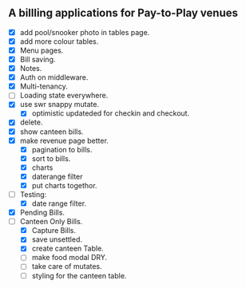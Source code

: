 ## A billling applications for Pay-to-Play venues


- [x] add pool/snooker photo in tables page.
- [x] add more colour tables.
- [x] Menu pages.
- [x] Bill saving.
- [x] Notes.
- [x] Auth on middleware.
- [x] Multi-tenancy.
- [ ] Loading state everywhere.
- [x] use swr snappy mutate.
  - [x] optimistic updateded for checkin and checkout.
- [x] delete.
- [x] show canteen bills.
- [x] make revenue page better.
  - [x] pagination to bills.
  - [x] sort to bills.
  - [x] charts
  - [x] daterange filter
  - [x] put charts togethor.
- [ ] Testing:
  - [x] date range filter.
- [x] Pending Bills.
- [ ] Canteen Only Bills.
  - [x] Capture Bills.
  - [x] save unsettled.
  - [x] create canteen Table.
  - [ ] make food modal DRY.
  - [ ] take care of mutates.
  - [ ] styling for the canteen table.
